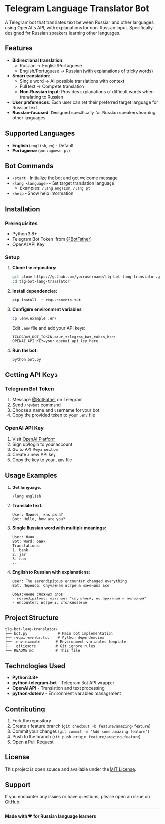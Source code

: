 # Telegram Language Translator Bot

A Telegram bot that translates text between Russian and other languages using OpenAI's API, with explanations for non-Russian input. Specifically designed for Russian speakers learning other languages.

## Features

- **Bidirectional translation**: 
  - Russian → English/Portuguese
  - English/Portuguese → Russian (with explanations of tricky words)
- **Smart translation**:
  - Single word → All possible translations with context
  - Full text → Complete translation
  - **Non-Russian input**: Provides explanations of difficult words when translating to Russian
- **User preferences**: Each user can set their preferred target language for Russian text
- **Russian-focused**: Designed specifically for Russian speakers learning other languages

## Supported Languages

- **English** (`english`, `en`) - Default
- **Portuguese** (`portuguese`, `pt`)

## Bot Commands

- `/start` - Initialize the bot and get welcome message
- `/lang <language>` - Set target translation language
  - Examples: `/lang english`, `/lang pt`
- `/help` - Show help information

## Installation

### Prerequisites

- Python 3.8+
- Telegram Bot Token (from [@BotFather](https://t.me/BotFather))
- OpenAI API Key

### Setup

1. **Clone the repository:**
   ```bash
   git clone https://github.com/yourusername/tlg-bot-lang-translator.git
   cd tlg-bot-lang-translator
   ```

2. **Install dependencies:**
   ```bash
   pip install -r requirements.txt
   ```

3. **Configure environment variables:**
   ```bash
   cp .env.example .env
   ```
   
   Edit `.env` file and add your API keys:
   ```
   TELEGRAM_BOT_TOKEN=your_telegram_bot_token_here
   OPENAI_API_KEY=your_openai_api_key_here
   ```

4. **Run the bot:**
   ```bash
   python bot.py
   ```

## Getting API Keys

### Telegram Bot Token

1. Message [@BotFather](https://t.me/BotFather) on Telegram
2. Send `/newbot` command
3. Choose a name and username for your bot
4. Copy the provided token to your `.env` file

### OpenAI API Key

1. Visit [OpenAI Platform](https://platform.openai.com/)
2. Sign up/login to your account
3. Go to API Keys section
4. Create a new API key
5. Copy the key to your `.env` file

## Usage Examples

1. **Set language:**
   ```
   /lang english
   ```

2. **Translate text:**
   ```
   User: Привет, как дела?
   Bot: Hello, how are you?
   ```

3. **Single Russian word with multiple meanings:**
   ```
   User: банк
   Bot: Word: банк
   Translations:
   1. bank
   2. jar
   3. can
   ...
   ```

4. **English to Russian with explanations:**
   ```
   User: The serendipitous encounter changed everything
   Bot: Перевод: Случайная встреча изменила все
   
   Объяснение сложных слов:
   - serendipitous: означает "случайный, но приятный и полезный"
   - encounter: встреча, столкновение
   ```

## Project Structure

```
tlg-bot-lang-translator/
├── bot.py              # Main bot implementation
├── requirements.txt    # Python dependencies
├── .env.example       # Environment variables template
├── .gitignore         # Git ignore rules
└── README.md          # This file
```

## Technologies Used

- **Python 3.8+**
- **python-telegram-bot** - Telegram Bot API wrapper
- **OpenAI API** - Translation and text processing
- **python-dotenv** - Environment variables management

## Contributing

1. Fork the repository
2. Create a feature branch (`git checkout -b feature/amazing-feature`)
3. Commit your changes (`git commit -m 'Add some amazing feature'`)
4. Push to the branch (`git push origin feature/amazing-feature`)
5. Open a Pull Request

## License

This project is open source and available under the [MIT License](LICENSE).

## Support

If you encounter any issues or have questions, please open an issue on GitHub.

---

**Made with ❤️ for Russian language learners**